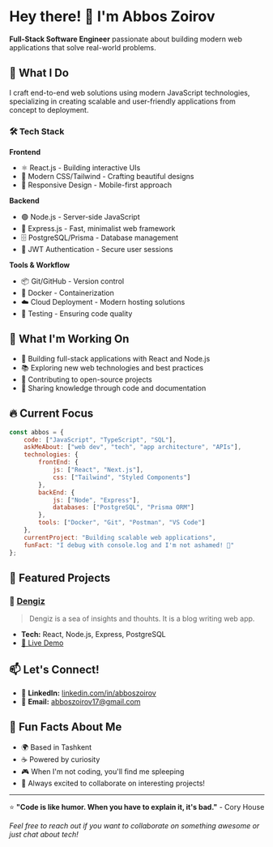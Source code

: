 # Hey there! 👋 I'm Abbos Zoirov

**Full-Stack Software Engineer** passionate about building modern web applications that solve real-world problems.

## 🚀 What I Do

I craft end-to-end web solutions using modern JavaScript technologies, specializing in creating scalable and user-friendly applications from concept to deployment.

### 🛠️ Tech Stack

**Frontend**
- ⚛️ React.js - Building interactive UIs
- 🎨 Modern CSS/Tailwind - Crafting beautiful designs
- 📱 Responsive Design - Mobile-first approach

**Backend**
- 🟢 Node.js - Server-side JavaScript
- 🚀 Express.js - Fast, minimalist web framework
- 🗄️ PostgreSQL/Prisma - Database management
- 🔐 JWT Authentication - Secure user sessions

**Tools & Workflow**
- 📦 Git/GitHub - Version control
- 🐳 Docker - Containerization
- ☁️ Cloud Deployment - Modern hosting solutions
- 🧪 Testing - Ensuring code quality

## 💼 What I'm Working On

- 🔨 Building full-stack applications with React and Node.js
- 📚 Exploring new web technologies and best practices
- 🌟 Contributing to open-source projects
- 📖 Sharing knowledge through code and documentation

## 🔥 Current Focus

```javascript
const abbos = {
    code: ["JavaScript", "TypeScript", "SQL"],
    askMeAbout: ["web dev", "tech", "app architecture", "APIs"],
    technologies: {
        frontEnd: {
            js: ["React", "Next.js"],
            css: ["Tailwind", "Styled Components"]
        },
        backEnd: {
            js: ["Node", "Express"],
            databases: ["PostgreSQL", "Prisma ORM"]
        },
        tools: ["Docker", "Git", "Postman", "VS Code"]
    },
    currentProject: "Building scalable web applications",
    funFact: "I debug with console.log and I'm not ashamed! 🐛"
};
```

## 🌟 Featured Projects

### 📝 [Dengiz](https://dengiz.biz)
> Dengiz is a sea of insights and thouhts. It is a blog writing web app.
- **Tech:** React, Node.js, Express, PostgreSQL
- [🔗 Live Demo](https://dengiz.biz)

## 📫 Let's Connect!

- 💼 **LinkedIn:** [linkedin.com/in/abboszoirov](https://www.linkedin.com/in/dotnetbuilt/)
- 📧 **Email:** abboszoirov17@gmail.com

## 🎯 Fun Facts About Me

- 🌍 Based in Tashkent
- ☕ Powered by curiosity
- 🎮 When I'm not coding, you'll find me spleeping
- 🚀 Always excited to collaborate on interesting projects!

---

⭐️ **"Code is like humor. When you have to explain it, it's bad."** - Cory House

*Feel free to reach out if you want to collaborate on something awesome or just chat about tech!*

